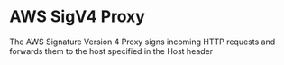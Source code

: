 # AWS SigV4 Proxy
The AWS Signature Version 4 Proxy signs incoming HTTP requests and forwards them to the host specified in the Host header
